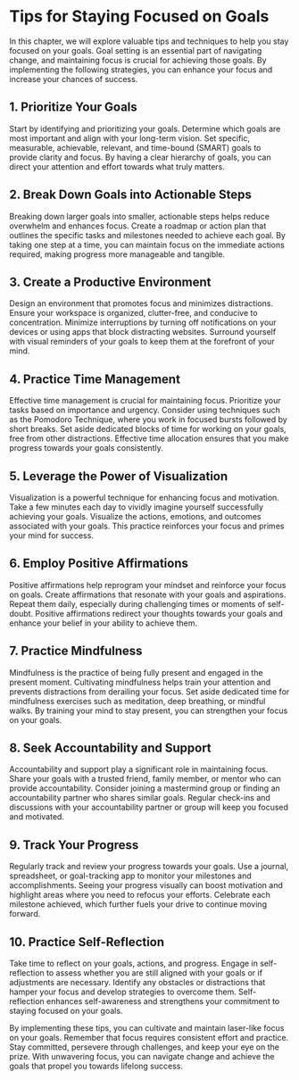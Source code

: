Tips for Staying Focused on Goals
============================================

In this chapter, we will explore valuable tips and techniques to help you stay focused on your goals. Goal setting is an essential part of navigating change, and maintaining focus is crucial for achieving those goals. By implementing the following strategies, you can enhance your focus and increase your chances of success.

**1. Prioritize Your Goals**
----------------------------

Start by identifying and prioritizing your goals. Determine which goals are most important and align with your long-term vision. Set specific, measurable, achievable, relevant, and time-bound (SMART) goals to provide clarity and focus. By having a clear hierarchy of goals, you can direct your attention and effort towards what truly matters.

**2. Break Down Goals into Actionable Steps**
---------------------------------------------

Breaking down larger goals into smaller, actionable steps helps reduce overwhelm and enhances focus. Create a roadmap or action plan that outlines the specific tasks and milestones needed to achieve each goal. By taking one step at a time, you can maintain focus on the immediate actions required, making progress more manageable and tangible.

**3. Create a Productive Environment**
--------------------------------------

Design an environment that promotes focus and minimizes distractions. Ensure your workspace is organized, clutter-free, and conducive to concentration. Minimize interruptions by turning off notifications on your devices or using apps that block distracting websites. Surround yourself with visual reminders of your goals to keep them at the forefront of your mind.

**4. Practice Time Management**
-------------------------------

Effective time management is crucial for maintaining focus. Prioritize your tasks based on importance and urgency. Consider using techniques such as the Pomodoro Technique, where you work in focused bursts followed by short breaks. Set aside dedicated blocks of time for working on your goals, free from other distractions. Effective time allocation ensures that you make progress towards your goals consistently.

**5. Leverage the Power of Visualization**
------------------------------------------

Visualization is a powerful technique for enhancing focus and motivation. Take a few minutes each day to vividly imagine yourself successfully achieving your goals. Visualize the actions, emotions, and outcomes associated with your goals. This practice reinforces your focus and primes your mind for success.

**6. Employ Positive Affirmations**
-----------------------------------

Positive affirmations help reprogram your mindset and reinforce your focus on goals. Create affirmations that resonate with your goals and aspirations. Repeat them daily, especially during challenging times or moments of self-doubt. Positive affirmations redirect your thoughts towards your goals and enhance your belief in your ability to achieve them.

**7. Practice Mindfulness**
---------------------------

Mindfulness is the practice of being fully present and engaged in the present moment. Cultivating mindfulness helps train your attention and prevents distractions from derailing your focus. Set aside dedicated time for mindfulness exercises such as meditation, deep breathing, or mindful walks. By training your mind to stay present, you can strengthen your focus on your goals.

**8. Seek Accountability and Support**
--------------------------------------

Accountability and support play a significant role in maintaining focus. Share your goals with a trusted friend, family member, or mentor who can provide accountability. Consider joining a mastermind group or finding an accountability partner who shares similar goals. Regular check-ins and discussions with your accountability partner or group will keep you focused and motivated.

**9. Track Your Progress**
--------------------------

Regularly track and review your progress towards your goals. Use a journal, spreadsheet, or goal-tracking app to monitor your milestones and accomplishments. Seeing your progress visually can boost motivation and highlight areas where you need to refocus your efforts. Celebrate each milestone achieved, which further fuels your drive to continue moving forward.

**10. Practice Self-Reflection**
--------------------------------

Take time to reflect on your goals, actions, and progress. Engage in self-reflection to assess whether you are still aligned with your goals or if adjustments are necessary. Identify any obstacles or distractions that hamper your focus and develop strategies to overcome them. Self-reflection enhances self-awareness and strengthens your commitment to staying focused on your goals.

By implementing these tips, you can cultivate and maintain laser-like focus on your goals. Remember that focus requires consistent effort and practice. Stay committed, persevere through challenges, and keep your eye on the prize. With unwavering focus, you can navigate change and achieve the goals that propel you towards lifelong success.
